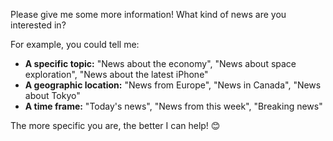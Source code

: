 Please give me some more information! What kind of news are you interested in? 

For example, you could tell me:

* **A specific topic:**  "News about the economy", "News about space exploration", "News about the latest iPhone"
* **A geographic location:** "News from Europe", "News in Canada", "News about Tokyo"
* **A time frame:** "Today's news", "News from this week", "Breaking news"


The more specific you are, the better I can help! 😊 

